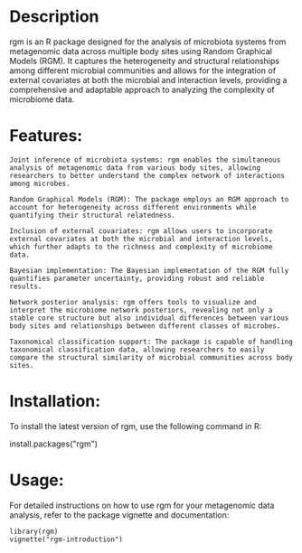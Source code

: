 # Description 

rgm is an R package designed for the analysis of microbiota systems from metagenomic data across multiple body sites using Random Graphical Models (RGM). It captures the heterogeneity and structural relationships among different microbial communities and allows for the integration of external covariates at both the microbial and interaction levels, providing a comprehensive and adaptable approach to analyzing the complexity of microbiome data.

# Features:

    Joint inference of microbiota systems: rgm enables the simultaneous analysis of metagenomic data from various body sites, allowing researchers to better understand the complex network of interactions among microbes.

    Random Graphical Models (RGM): The package employs an RGM approach to account for heterogeneity across different environments while quantifying their structural relatedness.

    Inclusion of external covariates: rgm allows users to incorporate external covariates at both the microbial and interaction levels, which further adapts to the richness and complexity of microbiome data.

    Bayesian implementation: The Bayesian implementation of the RGM fully quantifies parameter uncertainty, providing robust and reliable results.

    Network posterior analysis: rgm offers tools to visualize and interpret the microbiome network posteriors, revealing not only a stable core structure but also individual differences between various body sites and relationships between different classes of microbes.

    Taxonomical classification support: The package is capable of handling taxonomical classification data, allowing researchers to easily compare the structural similarity of microbial communities across body sites.

# Installation:

To install the latest version of rgm, use the following command in R:

install.packages("rgm")

# Usage:

For detailed instructions on how to use rgm for your metagenomic data analysis, refer to the package vignette and documentation:

```
library(rgm)
vignette("rgm-introduction")
```
